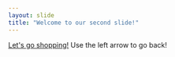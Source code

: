 ```yaml
---
layout: slide
title: "Welcome to our second slide!"
---
```

[Let's go shopping!](http://amazon.ca)
Use the left arrow to go back!
